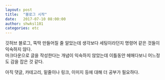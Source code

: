 ```yaml
---
layout: post
title:  "블로그 시작"
date:   2017-07-10 08:00:00
author: shwksl101
categories: etc
---
```



깃허브 블로그, 뚝딱 만들어질 줄 알았는데 생각보다 세팅이라던지 명령어 같은 것들이 익숙하지 않다.  
마크다운으로 글을 작성한다는 개념이 익숙하지 않았는데 이틀동안 헤매다보니 어느정도 감을 잡은 것 같다.  

아직 댓글, 카테고리, 밑줄이나 링크, 이미지 등에 대해 더 공부가 필요하다.
